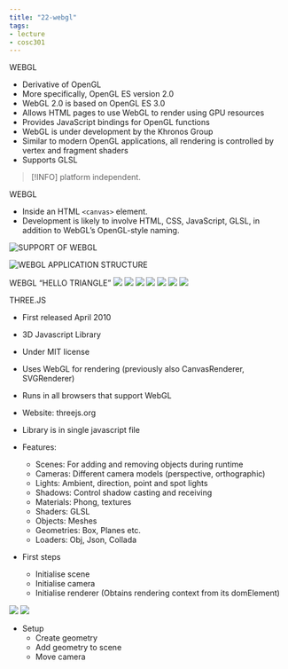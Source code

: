 ```yaml
---
title: "22-webgl"
tags: 
- lecture
- cosc301
---
```


WEBGL 
- Derivative of OpenGL 
- More specifically, OpenGL ES version 2.0 
- WebGL 2.0 is based on OpenGL ES 3.0 
- Allows HTML pages to use WebGL to render using GPU resources 
- Provides JavaScript bindings for OpenGL functions 
- WebGL is under development by the Khronos Group 
- Similar to modern OpenGL applications, all rendering is controlled by vertex and fragment shaders 
- Supports GLSL

> [!INFO] platform independent.

WEBGL 
- Inside an HTML `<canvas>` element. 
- Development is likely to involve HTML, CSS, JavaScript, GLSL, in addition to WebGL’s OpenGL-style naming.

![SUPPORT OF WEBGL](https://i.imgur.com/P51IBm1.png)

![WEBGL APPLICATION STRUCTURE](https://i.imgur.com/nOXZNZO.png)

WEBGL “HELLO TRIANGLE”
![](https://i.imgur.com/2dOtRvH.png)
![](https://i.imgur.com/O6b6RSD.png)
![](https://i.imgur.com/HVVFpqi.png)
![](https://i.imgur.com/vrLmGDO.png)
![](https://i.imgur.com/HwvLfOS.png)
![](https://i.imgur.com/3HLWdvB.png)
![](https://i.imgur.com/edVLWnb.png)

THREE.JS 
- First released April 2010 
- 3D Javascript Library 
- Under MIT license 
- Uses WebGL for rendering (previously also CanvasRenderer, SVGRenderer) 
- Runs in all browsers that support WebGL 
- Website: threejs.org 
- Library is in single javascript file

- Features: 
	- Scenes: For adding and removing objects during runtime 
	- Cameras: Different camera models (perspective, orthographic) 
	- Lights: Ambient, direction, point and spot lights 
	- Shadows: Control shadow casting and receiving 
	- Materials: Phong, textures 
	- Shaders: GLSL 
	- Objects: Meshes 
	- Geometries: Box, Planes etc. 
	- Loaders: Obj, Json, Collada
	

- First steps 
	- Initialise scene 
	- Initialise camera 
	- Initialise renderer (Obtains rendering context from its domElement)
	
![](https://i.imgur.com/apXFlS3.png)
![](https://i.imgur.com/LdJAGd7.png)


- Setup 
	- Create geometry 	
	- Add geometry to scene 
	- Move camera